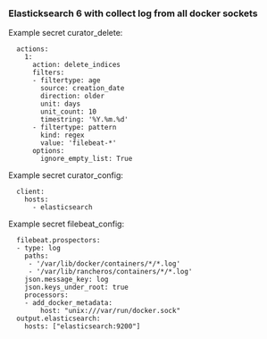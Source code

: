 ### Elasticksearch 6 with collect log from all docker sockets

Example secret curator_delete:
```
  actions:
    1:
      action: delete_indices
      filters:
      - filtertype: age
        source: creation_date
        direction: older
        unit: days
        unit_count: 10
        timestring: '%Y.%m.%d'
      - filtertype: pattern
        kind: regex
        value: 'filebeat-*'
      options:
        ignore_empty_list: True
```
Example secret curator_config:
```
  client:
    hosts:
      - elasticsearch
```
Example secret filebeat_config:
```
  filebeat.prospectors:
  - type: log
    paths:
     - '/var/lib/docker/containers/*/*.log'
     - '/var/lib/rancheros/containers/*/*.log'
    json.message_key: log
    json.keys_under_root: true
    processors:
    - add_docker_metadata:
        host: "unix:///var/run/docker.sock"
  output.elasticsearch:
    hosts: ["elasticsearch:9200"]
```
